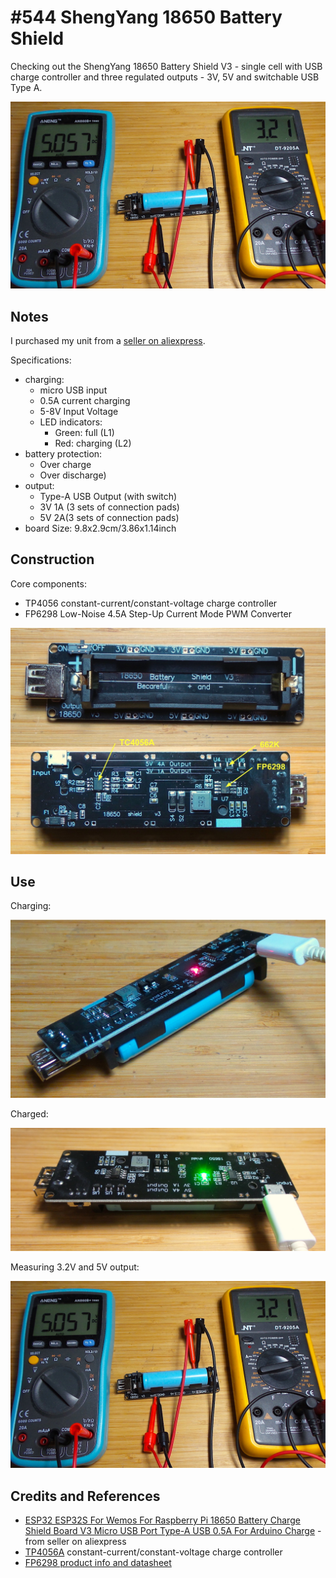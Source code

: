 # #544 ShengYang 18650 Battery Shield

Checking out the ShengYang 18650 Battery Shield V3 - single cell with USB charge controller and three regulated outputs - 3V, 5V and switchable USB Type A.

![Build](./assets/ShengYang18650BatteryShield_build.jpg?raw=true)

## Notes

I purchased my unit from a [seller on aliexpress](https://www.aliexpress.com/item/32986331265.html).

Specifications:

* charging:
  - micro USB input
  - 0.5A current charging
  - 5-8V Input Voltage
  - LED indicators:
    - Green: full (L1)
    - Red: charging (L2)
* battery protection:
  - Over charge
  - Over discharge)
* output:
  - Type-A USB Output (with switch)
  - 3V 1A (3 sets of connection pads)
  - 5V 2A(3 sets of connection pads)
* board Size: 9.8x2.9cm/3.86x1.14inch

## Construction

Core components:

* TP4056 constant-current/constant-voltage charge controller
* FP6298 Low-Noise 4.5A Step-Up Current Mode PWM Converter

![module_construction](./assets/module_construction.jpg?raw=true)

## Use

Charging:

![charging](./assets/charging.jpg?raw=true)

Charged:

![charged](./assets/charged.jpg?raw=true)

Measuring 3.2V and 5V output:

![ShengYang18650BatteryShield_build](./assets/ShengYang18650BatteryShield_build.jpg?raw=true)

## Credits and References

* [ESP32 ESP32S For Wemos For Raspberry Pi 18650 Battery Charge Shield Board V3 Micro USB Port Type-A USB 0.5A For Arduino Charge](https://www.aliexpress.com/item/32986331265.html) - from seller on aliexpress
* [TP4056A](http://www.tpwic.com/index.php?m=content&c=index&a=show&catid=173&id=52) constant-current/constant-voltage charge controller
* [FP6298 product info and datasheet](http://www.feeling-tech.com.tw/km-master/front/bin/ptdetail.phtml?Part=PA-30)
